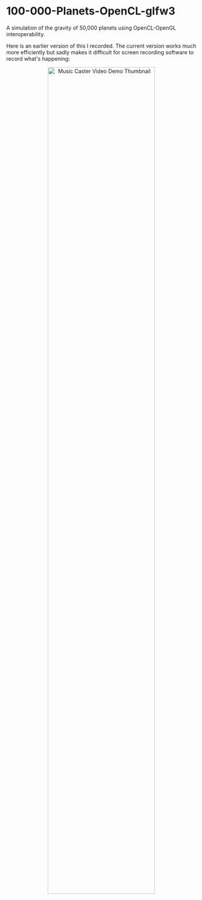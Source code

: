 # 100-000-Planets-OpenCL-glfw3
A simulation of the gravity of 50,000 planets using OpenCL-OpenGL interoperability.

Here is an earlier version of this I recorded. The current version works much more efficiently but sadly makes it difficult for screen recording software to record what's happening:

<a href="https://www.youtube.com/watch?v=J0F70yi_0hQ" title="Music Caster Video Demo">
  <p align="center">
    <img width="75%" src="https://img.youtube.com/vi/J0F70yi_0hQ/maxresdefault.jpg" alt="Music Caster Video Demo Thumbnail"/>
  </p>
</a>
